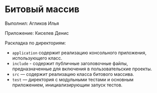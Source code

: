 # Битовый массив

Выполнил: Агликов Илья

Приложение: Киселев Денис

Раскладка по директориям:

  - `application` содержит реализацию консольного приложения, использующего класс.
  - `include` - содержит публичные заголовочные файлы, предназначенные для
    включения в пользовательские проекты.
  - `src` — содержит реализацию класса битового массива.
  - `test` — директория с модульными тестами и основным приложением,
    инициализирующим запуск тестов.
